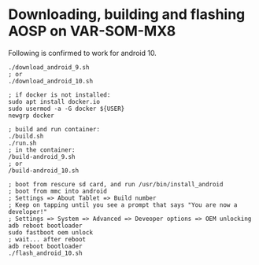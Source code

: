 # Downloading, building and flashing AOSP on VAR-SOM-MX8

Following is confirmed to work for android 10.

    ./download_android_9.sh
    ; or
    ./download_android_10.sh

    ; if docker is not installed:
    sudo apt install docker.io
    sudo usermod -a -G docker ${USER}
    newgrp docker

    ; build and run container:
    ./build.sh
    ./run.sh
    ; in the container:
    /build-android_9.sh
    ; or
    /build-android_10.sh

    ; boot from rescure sd card, and run /usr/bin/install_android
    ; boot from mmc into android
    ; Settings => About Tablet => Build number
    ; Keep on tapping until you see a prompt that says "You are now a developer!"
    ; Settings => System => Advanced => Deveoper options => OEM unlocking
    adb reboot bootloader
    sudo fastboot oem unlock
    ; wait... after reboot
    adb reboot bootloader
    ./flash_android_10.sh

